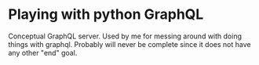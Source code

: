 # Playing with python GraphQL

Conceptual GraphQL server. Used by me for messing around with doing things with graphql. Probably will never be complete since it does not have any other "end" goal.
